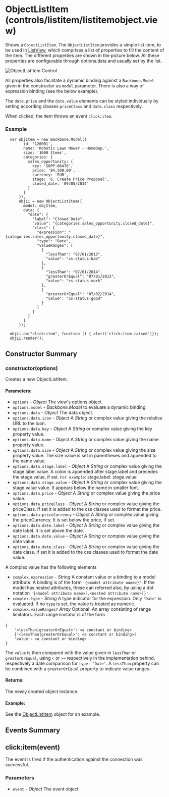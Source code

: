 # ObjectListItem (controls/listitem/listitemobject.view)

  Shows a `ObjectListItem`. The `ObjectListItem` provides a simple list item, to be used in [ListView](#),
  which comprises a list of properties to fill the content of the item. The different properties 
  are shown in the picture below. All these properties are configurable through options.data and usually
  set by the list. 
  
  ![ObjectListItem Control](../../../../images/ObjectListItemProperties.png)

  All properties also facilitate a dynamic binding against a `Backbone.Model` given in the constructor
  as `model` parameter. There is also a way of expression binding (see the below example).
  
  The `date.price` and the `date.value` elements can be styled individually by setting according classes
  `priceClass` and `date.class` respectively.

  When clicked, the item throws an event `click:item`.

### Example

      var objItem = new Backbone.Model({
            id: '120001',
            name: 'Robotic Lawn Mower - HomeDep.',
            size: '1000 Items',
            categories: {
              sales_opportunity: {
                key: 'SOPP-06478',
                price: '84,500.00',
                currency: 'EUR',
                stage: '6. Create Price Proposal',
                closed_date: '09/05/2014'
              }
            }
          }),
          objLi = new ObjectListItem({
            model: objItem,
            data: {
              "date": {
                "label": "Closed Date",
                "value": "{categories.sales_opportunity.closed_date}",
                "class": {
                  "expression": "{categories.sales_opportunity.closed_date}",
                  "type": "Date",
                  "valueRanges": [
                    {
                      "lessThan": "07/01/2013",
                      "value": "cs-status-bad"
                    },
                    {
                      "lessThan": "07/01/2014",
                      "greaterOrEqual": "07/01/2013",
                      "value": "cs-status-mark"
                    },
                    {
                      "greaterOrEqual": "07/02/2014",
                      "value": "cs-status-good"
                    }
                  ]
                }
              }
            }
          });

      objLi.on("click:item", function () { alert('click:item raised')});
      objLi.render();


## Constructor Summary

### constructor(options)

  Creates a new ObjectListItem.

#### Parameters:
* `options` - *Object* The view's options object.
* `options.model` - *Backbone.Model* to evaluate a dynamic binding.
* `options.data` - *Object* The data object.
* `options.data.icon` - *Object* A *String* or complex value giving the relative URL to the icon.
* `options.data.key` - *Object* A *String* or complex value giving the key property value.
* `options.data.name` - *Object* A *String* or complex value giving the name property value.
* `options.data.size` - *Object* A *String* or complex value giving the size property value. The size value is set in parentheses 
and appended to the name value.
* `options.data.stage.label` - *Object* A *String* or complex value giving the stage.label value.
 A colon is appended after stage.label and precedes the stage.value, if set.
`For example`: stage.label: stage.value
* `options.data.stage.value` - *Object* A *String* or complex value giving the stage.value value. It appears below the name in smaller
 font.
* `options.data.price` - *Object* A *String* or complex value giving the price value.
* `options.data.priceClass` - *Object* A *String* or complex value giving the priceClass. If set it is added to the css classes used
 to format the price.
* `options.data.priceCurrency` - *Object* A *String* or complex value giving the priceCurrency. It is set below the price, if set.
* `options.data.date.label` - *Object* A *String* or complex value giving the date label. It is set above the date.
* `options.data.date.value` - *Object* A *String* or complex value giving the date value. 
* `options.data.date.class` - *Object* A *String* or complex value giving the date class. If set it is added to the css classes used
 to format the date value.
 
 A complex value has the following elements
 
* `complex.expression` - *String* A constant value or a binding to a model attribute. A binding 
is of the
  form `'{<model attribute name>}'`. If the model has nested attributes, these can referred also,
   by using a dot notation `'{<model attribute name>[.<nested attribute name>]}'`.
* `complex.type` - *String* A type indicator for the expression. Only `'Date'` is 
evaluated. If no `type` is set, the value is treated as numeric.
* `complex.valueRanges?` *Array* Optional. An array consisting of range limitators. Each 
range limitator is of the form 
#### 
    {
        '<lessThan|greaterOrEqual>': <a constant or binding>
        ['<lessThan|greaterOrEqual>': <a constant or binding>]
        'value': <a constant or binding>
    }
    
The `value` is then compared with the value given in `lessThan` or `greaterOrEqual`, using `<` or
 `>=` respectively in the implementation behind, respectively a date comparison for `type: 'Date'`.
 A `lessThan` property can be combined with a `greaterOrEqual` property to indicate value ranges.

#### Returns:

  The newly created object instance.

#### Example:

  See the [ObjectListItem](#) object for an example.

## Events Summary

## click:item(event)

The event is fired if the authentication against the connection was successful.

### Parameters
* `event` - *Object* The event object


